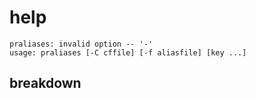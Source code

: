 





# help 

```
praliases: invalid option -- '-'
usage: praliases [-C cffile] [-f aliasfile] [key ...]
```



## breakdown

```

```

